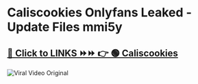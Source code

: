 
 # Caliscookies Onlyfans Leaked - Update Files mmi5y

## <h2><a href="https://clipsfans.com/Caliscookies&ref=git">🔗 Click to LINKS ⏩⏩ 👉 🟢 Caliscookies </a></h2>

<a href="https://clipsfans.com/Caliscookies&ref=git" rel="nofollow" data-target="animated-image.originalLink"><img src="https://i.ibb.co.com/xMMVF88/686577567.gif" alt="Viral Video Original" style="max-width: 100%; display: inline-block;" data-target="animated-image.originalImage"></a>

